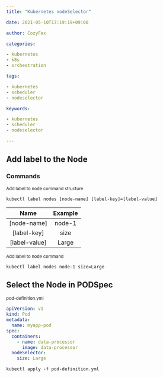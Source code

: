 ```yaml
---
title: "Kubernetes nodeSelector"

date: 2021-05-10T17:19:19+09:00

author: CozyFex

categories:

- kubernetes
- k8s
- orchestration

tags:

- kubernetes
- scheduler
- nodeselector

keywords:

- kubernetes
- scheduler
- nodeselector

---
```


## Add label to the Node

### Commands

<sub>Add label to node command structure</sub>

```shell
kubectl label nodes [node-name] [label-key]=[label-value]
```

| Name | Example |  
|:-:|:-:|  
| [node-name] | node-1 |  
| [label-key] | size |  
| [label-value] | Large |

<sub>Add label to node command</sub>

```shell
kubectl label nodes node-1 size=Large
```

## Select the Node in PODSpec

<sub>pod-definition.yml</sub>

```yaml
apiVersion: v1
kind: Pod
metadata:
  name: myapp-pod
spec:
  containers:
    - name: data-processor
      image: data-processor
  nodeSelector:
    size: Large
```

```shell
kubectl apply -f pod-definition.yml
```

